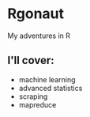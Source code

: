 # Rgonaut
My adventures in R

## I'll cover:

- machine learning
- advanced statistics
- scraping
- mapreduce
